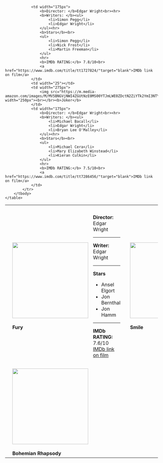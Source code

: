 <!DOCTYPE html>
<html>
<head>
	<title>DZ</title>
</head>
<body>
	<table>
		<tbody>
			<tr>
				<td width="35"></td>
				<td>
					<img src="https://m.media-amazon.com/images/M/MV5BMjA4MDU0NTUyN15BMl5BanBnXkFtZTgwMzQxMzY4MjE@._V1_.jpg" width="250px"><br></br><b>Fury</b>
				</td>
				<td>
					<b>Director: </b>Edgar Wright<br><hr>
					<b>Writer: </b>Edgar Wright<br><hr>
					<b>Stars</b><br>
					<ul>
						<li>Ansel Elgort</li>
						<li>Jon Bernthal</li>
						<li>Jon Hamm</li>
					</ul>
					<hr>
					<b>IMDb RATING:</b> 7.6/10<br>
					<a href="https://www.imdb.com/title/tt2713180/"target="blank">IMDb link on film</a>
				</td>
				<td width="35"></td>
				<td>
					<img src="https://m.media-amazon.com/images/M/MV5BZjE2ZWIwMWEtNGFlMy00ZjYzLWEzOWEtYzQ0MDAwZDRhYzNjXkEyXkFqcGdeQXVyMTUzMTg2ODkz._V1_.jpg" width="250px"><br></br><b>Smile</b>
				</td>
				<td width="175px">
					<b>Director: </b>Edgar Wright<br><hr>
					<b>Writers: </b><ul>
						<li>Simon Pegg</li>
						<li>Edgar Wright</li>
					</ul><hr>
					<b>Stars</b><br>
					<ul>
						<li>Simon Pegg</li>
						<li>Nick Frost</li>
						<li>Kate Ashfield</li>
					</ul>
					<hr>
					<b>IMDb RATING:</b> 7.9/10<br>
					<a href="https://www.imdb.com/title/tt15474916/"target="blank">IMDb link on film</a>
				</td>
			</tr>
			<tr>
				<td width="25"></td>
				<td width="275px">
					<img src="https://m.media-amazon.com/images/M/MV5BMTA2NDc3Njg5NDVeQTJeQWpwZ15BbWU4MDc1NDcxNTUz._V1_.jpg" width="250px"><br></br><b>Bohemian Rhapsody</b>
				</td>

				<td width="175px">
					<b>Director: </b>Edgar Wright<br><hr>
					<b>Writers: </b><ul>
						<li>Simon Pegg</li>
						<li>Edgar Wright</li>
					</ul><hr>
					<b>Stars</b><br>
					<ul>
						<li>Simon Pegg</li>
						<li>Nick Frost</li>
						<li>Martin Freeman</li>
					</ul>
					<hr>
					<b>IMDb RATING:</b> 7.8/10<br>
					<a href="https://www.imdb.com/title/tt1727824/"target="blank">IMDb link on film</a>
				</td>
				<td width="25"></td>
				<td width="275px">
					<img src="https://m.media-amazon.com/images/M/MV5BNGVjNWI4ZGUtNzE0MS00YTJmLWE0ZDctN2ZiYTk2YmI3NTYyXkEyXkFqcGdeQXVyMTkxNjUyNQ@@._V1_.jpg" width="250px"><br></br><b>Joker</b>
				</td>
				<td width="175px">
					<b>Director: </b>Edgar Wright<br><hr>
					<b>Writers: </b><ul>
						<li>Michael Bacall</li>
						<li>Edgar Wright</li>
						<li>Bryan Lee O'Malley</li>
					</ul><hr>
					<b>Stars</b><br>
					<ul>
						<li>Michael Cera</li>
						<li>Mary Elizabeth Winstead</li>
						<li>Kieran Culkin</li>
					</ul>
					<hr>
					<b>IMDb RATING:</b> 7.5/10<br>
					<a href="https://www.imdb.com/title/tt7286456/"target="blank">IMDb link on film</a>
				</td>
			</tr>
		</tbody>
	</table>
</body>
</html> 
